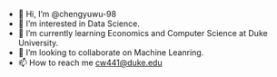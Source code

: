 - 👋 Hi, I’m @chengyuwu-98
- 👀 I’m interested in Data Science. 
- 🌱 I’m currently learning Economics and Computer Science at Duke University. 
- 💞️ I’m looking to collaborate on Machine Leanring. 
- 📫 How to reach me cw441@duke.edu

<!---
chengyuwu-98/chengyuwu-98 is a ✨ special ✨ repository because its `README.md` (this file) appears on your GitHub profile.
You can click the Preview link to take a look at your changes.
--->
